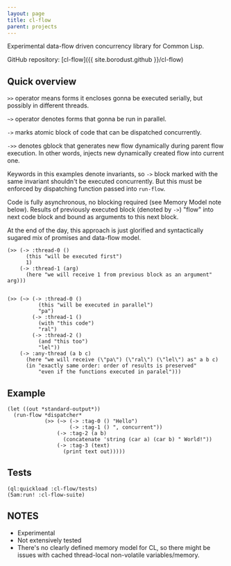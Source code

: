 ```yaml
---
layout: page
title: cl-flow
parent: projects
---
```

Experimental data-flow driven concurrency library for Common Lisp.

GitHub repository: [cl-flow]({{ site.borodust.github }}/cl-flow)

## Quick overview

`>>` operator means forms it encloses gonna be executed serially, but possibly in different
threads.

`~>` operator denotes forms that gonna be run in parallel.

`->` marks atomic block of code that can be dispatched concurrently.

`->>` denotes gblock that generates new flow dynamically during parent flow execution. In other words, injects new dynamically created flow into current one.

Keywords in this examples denote invariants, so `->` block marked with the same invariant
shouldn't be executed concurrently. But this must be enforced by dispatching function passed
into `run-flow`.

Code is fully asynchronous, no blocking required (see Memory Model note below). Results of
previously executed block (denoted by `->`) "flow" into next code block and bound as arguments
to this next block.

At the end of the day, this approach is just glorified and syntactically sugared mix of promises
and data-flow model.


```common_lisp
(>> (-> :thread-0 ()
      (this "will be executed first")
      1)
    (-> :thread-1 (arg)
      (here "we will receive 1 from previous block as an argument" arg)))


(>> (~> (-> :thread-0 ()
          (this "will be executed in parallel")
          "pa")
        (-> :thread-1 ()
          (with "this code")
          "ral")
        (-> :thread-2 ()
          (and "this too")
          "lel"))
    (-> :any-thread (a b c)
      (here "we will receive (\"pa\") (\"ral\") (\"lel\") as" a b c)
      (in "exactly same order: order of results is preserved"
          "even if the functions executed in paralel")))
```

## Example

```common_lisp
(let ((out *standard-output*))
  (run-flow *dispatcher*
            (>> (~> (-> :tag-0 () "Hello")
                    (-> :tag-1 () ", concurrent"))
                (-> :tag-2 (a b)
                  (concatenate 'string (car a) (car b) " World!"))
                (-> :tag-3 (text)
                  (print text out)))))
```

## Tests

```common_lisp
(ql:quickload :cl-flow/tests)
(5am:run! :cl-flow-suite)
```

## NOTES
- Experimental
- Not extensively tested
- There's no clearly defined memory model for CL, so there might be issues with cached thread-local non-volatile variables/memory.
